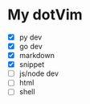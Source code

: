 # My dotVim

- [x] py dev
- [x] go dev
- [x] markdown
- [x] snippet
- [ ] js/node dev
- [ ] html
- [ ] shell
